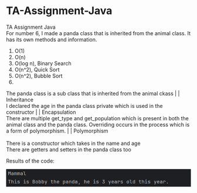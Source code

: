 # TA-Assignment-Java
TA Assignment Java<br>
For number 6, I made a panda class that is inherited from the animal class. It has its own methods and information.

1. O(1)
2. O(n)
3. O(log n), Binary Search
4. O(n^2), Quick Sort
5. O(n^2), Bubble Sort
6. 
  The panda class is a sub class that is inherited from the animal ckass | | Inheritance <br>
  I declared the age in the panda class private which is used in the constructor | | Encapsulation <br>
  There are multiple get_type and get_population which is present in both the animal class and the panda class. Overriding occurs in the process which is a form of polymorphism. | | Polymorphism <br>  
  There is a constructor which takes in the name and age  
  There are getters and setters in the panda class too <br>
  
  Results of the code: <br>

  
<img src="result.png">

